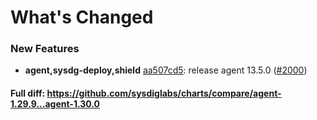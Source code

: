 # What's Changed

### New Features
- **agent,sysdg-deploy,shield** [aa507cd5](https://github.com/sysdiglabs/charts/commit/aa507cd50bde037ec9c407dd7282677641beafaa): release agent 13.5.0 ([#2000](https://github.com/sysdiglabs/charts/issues/2000))
#### Full diff: https://github.com/sysdiglabs/charts/compare/agent-1.29.9...agent-1.30.0
